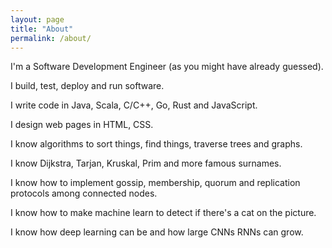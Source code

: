 ```yaml
---
layout: page
title: "About"
permalink: /about/
---
```

I'm a Software Development Engineer (as you might have already guessed).

I build, test, deploy and run software.

I write code in Java, Scala, C/C++, Go, Rust and JavaScript.

I design web pages in HTML, CSS.

I know algorithms to sort things, find things, traverse trees and graphs.

I know Dijkstra, Tarjan, Kruskal, Prim and more famous surnames.

I know how to implement gossip, membership, quorum and replication protocols among connected nodes.

I know how to make machine learn to detect if there's a cat on the picture.

I know how deep learning can be and how large CNNs RNNs can grow.

